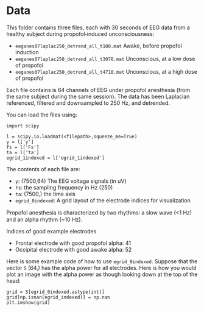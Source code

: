# Data

This folder contains three files, each with 30 seconds of 
EEG data from a healthy subject during propofol‑induced unconsciousness:
-  `eeganes07laplac250_detrend_all_t180.mat` Awake, before propofol induction
-  `eeganes07laplac250_detrend_all_t3070.mat` Unconscious, at a low dose of propofol
-  `eeganes07laplac250_detrend_all_t4710.mat` Unconscious, at a high dose of propofol

Each file contains is 64 channels of EEG under propofol anesthesia (from the same subject during the same session). The data has been Laplacian referenced, filtered and downsampled to 250 Hz, and detrended.

You can load the files using:
```
import scipy

l = scipy.io.loadmat(<filepath>,squeeze_me=True)
y = l['y']
fs = l['Fs']
ta = l['ta']
egrid_1indexed = l['egrid_1indexed']
```

The contents of each file are:
- `y`: (7500,64) The EEG voltage signals (in uV)
- `Fs`: the sampling frequency in Hz (250)
- `ta`: (7500,) the time axis
- `egrid_0indexed`: A grid layout of the electrode indices for visualization

Propofol anesthesia is characterized by two rhythms꞉ a slow
wave (<1 Hz) and an alpha rhythm (~10 Hz). 

Indices of good example electrodes
- Frontal electrode with good propofol alpha: 41
- Occipital electrode with good awake alpha: 52

Here is some example code of how to use `egrid_0indexed`. Suppose that the vector `S` (64,) has the alpha power for all electrodes. Here is how you would plot an image with the alpha power as though looking down at the top of the head:
```
grid = S[egrid_0indexed.astype(int)]
grid[np.isnan(egrid_indexed)] = np.nan
plt.imshow(grid)
```

